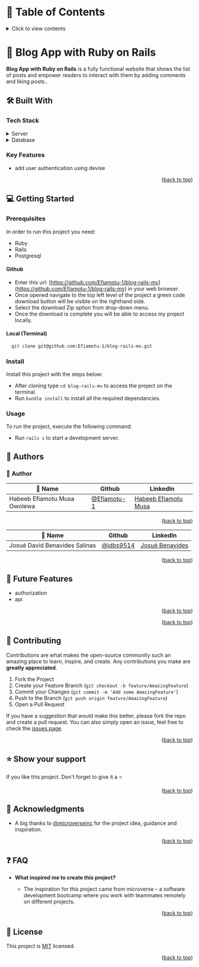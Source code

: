 <a name="readme-top"></a>


<!-- TABLE OF CONTENTS -->


# 📗 Table of Contents

<details>
  <summary>Click to view contents</summary>
  <ol>
    <li>
      <a href="#about-project">📖 About the Project</a>
        <ul>
          <li>
            <a href="#built-with">🛠 Built With</a>
            <ul>
              <li><a href="#tech-stack">Tech Stack</a></li>
              <li><a href="#key-features">Key Features</a></li>
            </ul>
          </li>          
        </ul>
    </li>
    <li>
      <a href="#getting-started">💻 Getting Started</a>
      <ul>
        <li><a href="#prerequisites">Prerequisites</a></li>
        <li><a href="#install">Install</a></li>
        <li><a href="#usage">Usage</a></li>        
        <li><a href="#deployment">Deployment</a></li>
      </ul>
    </li>
    <li><a href="#authors">👥 Author</a></li>
    <li><a href="#contributing">🤝 Contributing</a></li>
    <li><a href="#support">⭐️ Show your support</a></li>
    <li><a href="#acknowledgements">🙏 Acknowledgements</a></li>
    <li><a href="#faq">❓ FAQ</a></li>
    <li><a href="#license">📝 License</a></li>
  </ol>
</details>

<!-- PROJECT DESCRIPTION -->

# 📖 Blog App with Ruby on Rails <a name="about-project"></a>

**Blog App with Ruby on Rails** is a fully functional website that shows the list of posts and empower readers to interact with them by adding comments and liking posts..

## 🛠 Built With <a name="built-with"></a>

### Tech Stack <a name="tech-stack"></a>

<details>
  <summary>Server</summary>
  <ul>
    <li><a href="https://rubyonrails.org/">Ruby on Rails</a></li>
  </ul>
</details>

<details>
<summary>Database</summary>
  <ul>
    <li><a href="https://www.postgresql.org/">PostgreSQL</a></li>
  </ul>
</details>

<!-- Features -->

### Key Features <a name="key-features"></a>

- add user authentication using devise


<p align="right">(<a href="#readme-top">back to top</a>)</p>

<!-- GETTING STARTED -->

## 💻 Getting Started <a name="getting-started"></a>
### Prerequisites

In order to run this project you need:

- Ruby
- Rails
- Postgresql 
#### Github
- Enter this url: [https://github.com/Efiamotu-1/blog-rails-mv](https://github.com/Efiamotu-1/blog-rails-mv) in your web browser.
- Once opened navigate to the top left level of the project a green code download button will be visible on the righthand side.
- Select the download Zip option from drop-down menu.
- Once the download is complete you will be able to access my project locally.

#### Local (Terminal)

```sh
  git clone git@github.com:Efiamotu-1/blog-rails-mv.git
```

### Install

Install this project with the steps below:

- After cloning type `cd blog-rails-mv` to access the project on the terminal.
- Run `bundle install` to install all the required dependancies.

### Usage

To run the project, execute the following command:

- Run `rails s` to start a development server.

<!-- AUTHORS -->

## 👥 Authors <a name="authors"></a>

### 👤 **Author**

| 👤 Name | Github | LinkedIn |
|------|--------|----------|
|Habeeb Efiamotu Musa Owolewa|[@Efiamotu-1](https://github.com/Efiamotu-1)|[Habeeb Efiamotu Musa](https://www.linkedin.com/in/musa-habeeb/)|
<p align="right">(<a href="#readme-top">back to top</a>)</p>


| 👤 Name | Github | LinkedIn |
|------|--------|----------|
|Josué David Benavides Salinas|[@jdbs9514](https://github.com/jdbs9514)|[Josué Benavides](https://www.linkedin.com/in/macoin/)|
<p align="right">(<a href="#readme-top">back to top</a>)</p>


## 🔭 Future Features <a name="future-features"></a>



- authorization
- api


<p align="right">(<a href="#readme-top">back to top</a>)</p>



<p align="right">(<a href="#readme-top">back to top</a>)</p>


<!-- CONTRIBUTING -->
## 🤝 Contributing <a name="contributing"></a>

Contributions are what makes the open-source community such an amazing place to learn, inspire, and create. Any contributions you make are **greatly appreciated**.

1. Fork the Project
2. Create your Feature Branch (`git checkout -b feature/AmazingFeature`)
3. Commit your Changes (`git commit -m 'Add some AmazingFeature'`)
4. Push to the Branch (`git push origin feature/AmazingFeature`)
5. Open a Pull Request

If you have a suggestion that would make this better, please fork the repo and create a pull request. You can also simply open an issue, feel free to check the [issues page](../../issues/).

<p align="right">(<a href="#readme-top">back to top</a>)</p>

<!-- SUPPORT -->

## ⭐️ Show your support <a name="support"></a>

If you like this project. Don't forget to give it a ⭐️

<p align="right">(<a href="#readme-top">back to top</a>)</p>

<!-- ACKNOWLEDGEMENTS -->

## 🙏 Acknowledgments <a name="acknowledgements"></a>

- A big thanks to [@microverseinc](https://github.com/microverseinc) for the project idea, guidance and inspiration.

<p align="right">(<a href="#readme-top">back to top</a>)</p>

<!-- FAQ  -->

## ❓ FAQ <a name="faq"></a>

- **What inspired me to create this project?**

  - The inspiration for this project came from microverse – a software development bootcamp where you work with teammates remotely on different projects.

<p align="right">(<a href="#readme-top">back to top</a>)</p>

<!-- LICENSE -->

## 📝 License <a name="license"></a>

This project is [MIT](./MIT.md) licensed.

<p align="right">(<a href="#readme-top">back to top</a>)</p>
